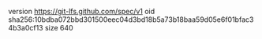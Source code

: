 version https://git-lfs.github.com/spec/v1
oid sha256:10bdba072bbd301500eec04d3bd18b5a73b18baa59d05e6f01bfac34b3a0cf13
size 640
